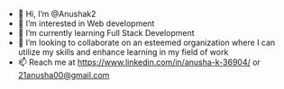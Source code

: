 - 👋 Hi, I’m @Anushak2
- 👀 I’m interested in Web development
- 🌱 I’m currently learning Full Stack Development
- 💞️ I’m looking to collaborate on an esteemed organization where I can utilize my skills and enhance learning in my field of work
- 📫 Reach me at https://www.linkedin.com/in/anusha-k-36904/ or 21anusha00@gmail.com

<!---
Anushak2/Anushak2 is a ✨ special ✨ repository because its `README.md` (this file) appears on your GitHub profile.
You can click the Preview link to take a look at your changes.
--->
